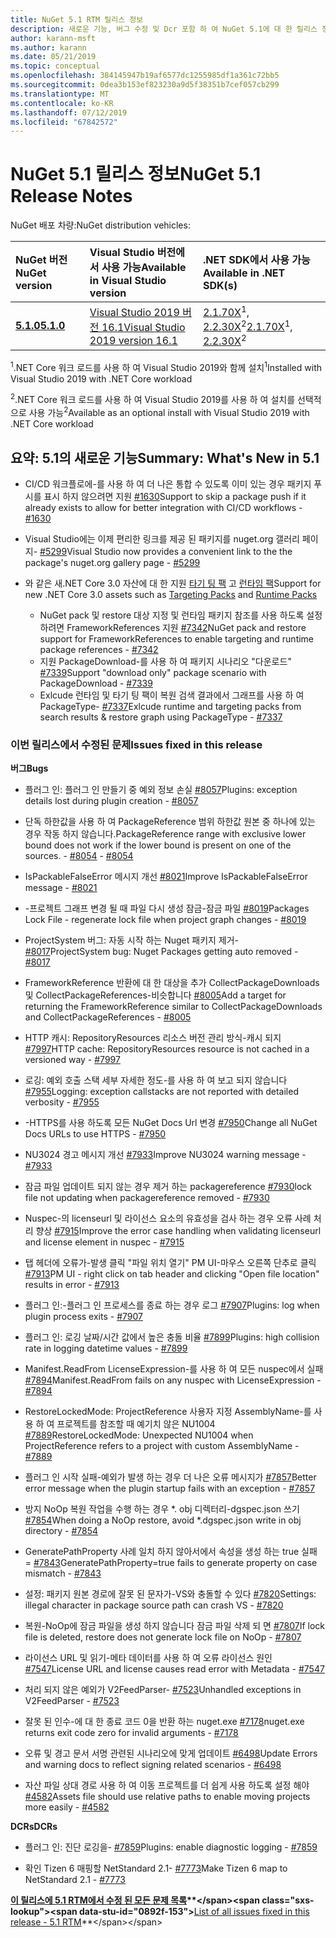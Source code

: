 ```yaml
---
title: NuGet 5.1 RTM 릴리스 정보
description: 새로운 기능, 버그 수정 및 Dcr 포함 하 여 NuGet 5.1에 대 한 릴리스 정보입니다.
author: karann-msft
ms.author: karann
ms.date: 05/21/2019
ms.topic: conceptual
ms.openlocfilehash: 384145947b19af6577dc1255985df1a361c72bb5
ms.sourcegitcommit: 0dea3b153ef823230a9d5f38351b7cef057cb299
ms.translationtype: MT
ms.contentlocale: ko-KR
ms.lasthandoff: 07/12/2019
ms.locfileid: "67842572"
---
```

# <a name="nuget-51-release-notes"></a><span data-ttu-id="0892f-103">NuGet 5.1 릴리스 정보</span><span class="sxs-lookup"><span data-stu-id="0892f-103">NuGet 5.1 Release Notes</span></span>

<span data-ttu-id="0892f-104">NuGet 배포 차량:</span><span class="sxs-lookup"><span data-stu-id="0892f-104">NuGet distribution vehicles:</span></span>

| <span data-ttu-id="0892f-105">NuGet 버전</span><span class="sxs-lookup"><span data-stu-id="0892f-105">NuGet version</span></span> | <span data-ttu-id="0892f-106">Visual Studio 버전에서 사용 가능</span><span class="sxs-lookup"><span data-stu-id="0892f-106">Available in Visual Studio version</span></span>| <span data-ttu-id="0892f-107">.NET SDK에서 사용 가능</span><span class="sxs-lookup"><span data-stu-id="0892f-107">Available in .NET SDK(s)</span></span>|
|:---|:---|:---|
| [<span data-ttu-id="0892f-108">**5.1.0**</span><span class="sxs-lookup"><span data-stu-id="0892f-108">**5.1.0**</span></span>](https://nuget.org/downloads) | [<span data-ttu-id="0892f-109">Visual Studio 2019 버전 16.1</span><span class="sxs-lookup"><span data-stu-id="0892f-109">Visual Studio 2019 version 16.1</span></span>](https://visualstudio.microsoft.com/downloads/) | <span data-ttu-id="0892f-110">[2.1.70X](https://dotnet.microsoft.com/download/dotnet-core/2.1)<sup>1</sup>, [2.2.30X](https://dotnet.microsoft.com/download/dotnet-core/2.2)<sup>2</sup></span><span class="sxs-lookup"><span data-stu-id="0892f-110">[2.1.70X](https://dotnet.microsoft.com/download/dotnet-core/2.1)<sup>1</sup>, [2.2.30X](https://dotnet.microsoft.com/download/dotnet-core/2.2)<sup>2</sup></span></span> |

<span data-ttu-id="0892f-111"><sup>1</sup>.NET Core 워크 로드를 사용 하 여 Visual Studio 2019와 함께 설치</span><span class="sxs-lookup"><span data-stu-id="0892f-111"><sup>1</sup>Installed with Visual Studio 2019 with .NET Core workload</span></span> 

<span data-ttu-id="0892f-112"><sup>2</sup>.NET Core 워크 로드를 사용 하 여 Visual Studio 2019를 사용 하 여 설치를 선택적으로 사용 가능</span><span class="sxs-lookup"><span data-stu-id="0892f-112"><sup>2</sup>Available as an optional install with Visual Studio 2019 with .NET Core workload</span></span>

## <a name="summary-whats-new-in-51"></a><span data-ttu-id="0892f-113">요약: 5.1의 새로운 기능</span><span class="sxs-lookup"><span data-stu-id="0892f-113">Summary: What's New in 5.1</span></span>

* <span data-ttu-id="0892f-114">CI/CD 워크플로에-를 사용 하 여 더 나은 통합 수 있도록 이미 있는 경우 패키지 푸시를 표시 하지 않으려면 지원 [#1630](https://github.com/NuGet/Home/issues/1630#issuecomment-483461100)</span><span class="sxs-lookup"><span data-stu-id="0892f-114">Support to skip a package push if it already exists to allow for better integration with CI/CD workflows - [#1630](https://github.com/NuGet/Home/issues/1630#issuecomment-483461100)</span></span>

* <span data-ttu-id="0892f-115">Visual Studio에는 이제 편리한 링크를 제공 된 패키지를 nuget.org 갤러리 페이지- [#5299](https://github.com/NuGet/Home/issues/5299#issuecomment-494458510)</span><span class="sxs-lookup"><span data-stu-id="0892f-115">Visual Studio now provides a convenient link to the the package's nuget.org gallery page - [#5299](https://github.com/NuGet/Home/issues/5299#issuecomment-494458510)</span></span>

* <span data-ttu-id="0892f-116">와 같은 새.NET Core 3.0 자산에 대 한 지원 [타기 팅 팩](https://github.com/dotnet/cli/issues/10006) 고 [런타임 팩](https://github.com/dotnet/cli/issues/10007)</span><span class="sxs-lookup"><span data-stu-id="0892f-116">Support for new .NET Core 3.0 assets such as [Targeting Packs](https://github.com/dotnet/cli/issues/10006) and [Runtime Packs](https://github.com/dotnet/cli/issues/10007)</span></span>
  * <span data-ttu-id="0892f-117">NuGet pack 및 restore 대상 지정 및 런타임 패키지 참조를 사용 하도록 설정 하려면 FrameworkReferences 지원 [#7342](https://github.com/NuGet/Home/issues/7342)</span><span class="sxs-lookup"><span data-stu-id="0892f-117">NuGet pack and restore support for FrameworkReferences to enable targeting and runtime package references - [#7342](https://github.com/NuGet/Home/issues/7342)</span></span>
  * <span data-ttu-id="0892f-118">지원 PackageDownload-를 사용 하 여 패키지 시나리오 "다운로드" [#7339](https://github.com/NuGet/Home/issues/7339)</span><span class="sxs-lookup"><span data-stu-id="0892f-118">Support "download only" package scenario with PackageDownload - [#7339](https://github.com/NuGet/Home/issues/7339)</span></span>
  * <span data-ttu-id="0892f-119">Exlcude 런타임 및 타기 팅 팩이 복원 검색 결과에서 그래프를 사용 하 여 PackageType- [#7337](https://github.com/NuGet/Home/issues/7337)</span><span class="sxs-lookup"><span data-stu-id="0892f-119">Exlcude runtime and targeting packs from search results & restore graph using PackageType - [#7337](https://github.com/NuGet/Home/issues/7337)</span></span>

### <a name="issues-fixed-in-this-release"></a><span data-ttu-id="0892f-120">이번 릴리스에서 수정된 문제</span><span class="sxs-lookup"><span data-stu-id="0892f-120">Issues fixed in this release</span></span>

<span data-ttu-id="0892f-121">**버그**</span><span class="sxs-lookup"><span data-stu-id="0892f-121">**Bugs**</span></span>

* <span data-ttu-id="0892f-122">플러그 인: 플러그 인 만들기 중 예외 정보 손실 [#8057](https://github.com/NuGet/Home/issues/8057)</span><span class="sxs-lookup"><span data-stu-id="0892f-122">Plugins:  exception details lost during plugin creation - [#8057](https://github.com/NuGet/Home/issues/8057)</span></span>

* <span data-ttu-id="0892f-123">단독 하한값을 사용 하 여 PackageReference 범위 하한값 원본 중 하나에 있는 경우 작동 하지 않습니다.</span><span class="sxs-lookup"><span data-stu-id="0892f-123">PackageReference range with exclusive lower bound does not work if the lower bound is present on one of the sources.</span></span><span data-ttu-id="0892f-124"> - [#8054](https://github.com/NuGet/Home/issues/8054)</span><span class="sxs-lookup"><span data-stu-id="0892f-124"> - [#8054](https://github.com/NuGet/Home/issues/8054)</span></span>

* <span data-ttu-id="0892f-125">IsPackableFalseError 메시지 개선 [#8021](https://github.com/NuGet/Home/issues/8021)</span><span class="sxs-lookup"><span data-stu-id="0892f-125">Improve IsPackableFalseError message - [#8021](https://github.com/NuGet/Home/issues/8021)</span></span>

* <span data-ttu-id="0892f-126">-프로젝트 그래프 변경 될 때 파일 다시 생성 잠금-잠금 파일 [#8019](https://github.com/NuGet/Home/issues/8019)</span><span class="sxs-lookup"><span data-stu-id="0892f-126">Packages Lock File - regenerate lock file when project graph changes - [#8019](https://github.com/NuGet/Home/issues/8019)</span></span>

* <span data-ttu-id="0892f-127">ProjectSystem 버그: 자동 시작 하는 Nuget 패키지 제거- [#8017](https://github.com/NuGet/Home/issues/8017)</span><span class="sxs-lookup"><span data-stu-id="0892f-127">ProjectSystem bug: Nuget Packages getting auto removed - [#8017](https://github.com/NuGet/Home/issues/8017)</span></span>

* <span data-ttu-id="0892f-128">FrameworkReference 반환에 대 한 대상을 추가 CollectPackageDownloads 및 CollectPackageReferences-비슷합니다 [#8005](https://github.com/NuGet/Home/issues/8005)</span><span class="sxs-lookup"><span data-stu-id="0892f-128">Add a target for returning the FrameworkReference similar to CollectPackageDownloads and CollectPackageReferences - [#8005](https://github.com/NuGet/Home/issues/8005)</span></span>

* <span data-ttu-id="0892f-129">HTTP 캐시:  RepositoryResources 리소스 버전 관리 방식-캐시 되지 [#7997](https://github.com/NuGet/Home/issues/7997)</span><span class="sxs-lookup"><span data-stu-id="0892f-129">HTTP cache:  RepositoryResources resource is not cached in a versioned way - [#7997](https://github.com/NuGet/Home/issues/7997)</span></span>

* <span data-ttu-id="0892f-130">로깅: 예외 호출 스택 세부 자세한 정도-를 사용 하 여 보고 되지 않습니다 [#7955](https://github.com/NuGet/Home/issues/7955)</span><span class="sxs-lookup"><span data-stu-id="0892f-130">Logging:  exception callstacks are not reported with detailed verbosity - [#7955](https://github.com/NuGet/Home/issues/7955)</span></span>

* <span data-ttu-id="0892f-131">-HTTPS를 사용 하도록 모든 NuGet Docs Url 변경 [#7950](https://github.com/NuGet/Home/issues/7950)</span><span class="sxs-lookup"><span data-stu-id="0892f-131">Change all NuGet Docs URLs to use HTTPS - [#7950](https://github.com/NuGet/Home/issues/7950)</span></span>

* <span data-ttu-id="0892f-132">NU3024 경고 메시지 개선 [#7933](https://github.com/NuGet/Home/issues/7933)</span><span class="sxs-lookup"><span data-stu-id="0892f-132">Improve NU3024 warning message - [#7933](https://github.com/NuGet/Home/issues/7933)</span></span>

* <span data-ttu-id="0892f-133">잠금 파일 업데이트 되지 않는 경우 제거 하는 packagereference [#7930](https://github.com/NuGet/Home/issues/7930)</span><span class="sxs-lookup"><span data-stu-id="0892f-133">lock file not updating when packagereference removed - [#7930](https://github.com/NuGet/Home/issues/7930)</span></span>

* <span data-ttu-id="0892f-134">Nuspec-의 licenseurl 및 라이선스 요소의 유효성을 검사 하는 경우 오류 사례 처리 향상 [#7915](https://github.com/NuGet/Home/issues/7915)</span><span class="sxs-lookup"><span data-stu-id="0892f-134">Improve the error case handling when validating licenseurl and license element in nuspec - [#7915](https://github.com/NuGet/Home/issues/7915)</span></span>

* <span data-ttu-id="0892f-135">탭 헤더에 오류가-발생 클릭 "파일 위치 열기" PM UI-마우스 오른쪽 단추로 클릭 [#7913](https://github.com/NuGet/Home/issues/7913)</span><span class="sxs-lookup"><span data-stu-id="0892f-135">PM UI - right click on tab header and clicking "Open file location" results in error - [#7913](https://github.com/NuGet/Home/issues/7913)</span></span>

* <span data-ttu-id="0892f-136">플러그 인:-플러그 인 프로세스를 종료 하는 경우 로그 [#7907](https://github.com/NuGet/Home/issues/7907)</span><span class="sxs-lookup"><span data-stu-id="0892f-136">Plugins:  log when plugin process exits - [#7907](https://github.com/NuGet/Home/issues/7907)</span></span>

* <span data-ttu-id="0892f-137">플러그 인: 로깅 날짜/시간 값에서 높은 충돌 비율 [#7899](https://github.com/NuGet/Home/issues/7899)</span><span class="sxs-lookup"><span data-stu-id="0892f-137">Plugins:  high collision rate in logging datetime values - [#7899](https://github.com/NuGet/Home/issues/7899)</span></span>

* <span data-ttu-id="0892f-138">Manifest.ReadFrom LicenseExpression-를 사용 하 여 모든 nuspec에서 실패 [#7894](https://github.com/NuGet/Home/issues/7894)</span><span class="sxs-lookup"><span data-stu-id="0892f-138">Manifest.ReadFrom fails on any nuspec with LicenseExpression - [#7894](https://github.com/NuGet/Home/issues/7894)</span></span>

* <span data-ttu-id="0892f-139">RestoreLockedMode: ProjectReference 사용자 지정 AssemblyName-를 사용 하 여 프로젝트를 참조할 때 예기치 않은 NU1004 [#7889](https://github.com/NuGet/Home/issues/7889)</span><span class="sxs-lookup"><span data-stu-id="0892f-139">RestoreLockedMode: Unexpected NU1004 when ProjectReference refers to a project with custom AssemblyName - [#7889](https://github.com/NuGet/Home/issues/7889)</span></span>

* <span data-ttu-id="0892f-140">플러그 인 시작 실패-예외가 발생 하는 경우 더 나은 오류 메시지가 [#7857](https://github.com/NuGet/Home/issues/7857)</span><span class="sxs-lookup"><span data-stu-id="0892f-140">Better error message when the plugin startup fails with an exception - [#7857](https://github.com/NuGet/Home/issues/7857)</span></span>

* <span data-ttu-id="0892f-141">방지 NoOp 복원 작업을 수행 하는 경우 \*. obj 디렉터리-dgspec.json 쓰기 [#7854](https://github.com/NuGet/Home/issues/7854)</span><span class="sxs-lookup"><span data-stu-id="0892f-141">When doing a NoOp restore, avoid \*.dgspec.json write in obj directory - [#7854](https://github.com/NuGet/Home/issues/7854)</span></span>

* <span data-ttu-id="0892f-142">GeneratePathProperty 사례 일치 하지 않아서에서 속성을 생성 하는 true 실패 = [#7843](https://github.com/NuGet/Home/issues/7843)</span><span class="sxs-lookup"><span data-stu-id="0892f-142">GeneratePathProperty=true fails to generate property on case mismatch - [#7843](https://github.com/NuGet/Home/issues/7843)</span></span>

* <span data-ttu-id="0892f-143">설정: 패키지 원본 경로에 잘못 된 문자가-VS와 충돌할 수 있다 [#7820](https://github.com/NuGet/Home/issues/7820)</span><span class="sxs-lookup"><span data-stu-id="0892f-143">Settings:  illegal character in package source path can crash VS - [#7820](https://github.com/NuGet/Home/issues/7820)</span></span>

* <span data-ttu-id="0892f-144">복원-NoOp에 잠금 파일을 생성 하지 않습니다 잠금 파일 삭제 되 면 [#7807](https://github.com/NuGet/Home/issues/7807)</span><span class="sxs-lookup"><span data-stu-id="0892f-144">If lock file is deleted, restore does not generate lock file on NoOp  - [#7807](https://github.com/NuGet/Home/issues/7807)</span></span>

* <span data-ttu-id="0892f-145">라이선스 URL 및 읽기-메타 데이터를 사용 하 여 오류 라이선스 원인 [#7547](https://github.com/NuGet/Home/issues/7547)</span><span class="sxs-lookup"><span data-stu-id="0892f-145">License URL and license causes read error with Metadata - [#7547](https://github.com/NuGet/Home/issues/7547)</span></span>

* <span data-ttu-id="0892f-146">처리 되지 않은 예외가 V2FeedParser- [#7523](https://github.com/NuGet/Home/issues/7523)</span><span class="sxs-lookup"><span data-stu-id="0892f-146">Unhandled exceptions in V2FeedParser - [#7523](https://github.com/NuGet/Home/issues/7523)</span></span>

* <span data-ttu-id="0892f-147">잘못 된 인수-에 대 한 종료 코드 0을 반환 하는 nuget.exe [#7178](https://github.com/NuGet/Home/issues/7178)</span><span class="sxs-lookup"><span data-stu-id="0892f-147">nuget.exe returns exit code zero for invalid arguments - [#7178](https://github.com/NuGet/Home/issues/7178)</span></span>

* <span data-ttu-id="0892f-148">오류 및 경고 문서 서명 관련된 시나리오에 맞게 업데이트 [#6498](https://github.com/NuGet/Home/issues/6498)</span><span class="sxs-lookup"><span data-stu-id="0892f-148">Update Errors and warning docs to reflect signing related scenarios - [#6498](https://github.com/NuGet/Home/issues/6498)</span></span>

* <span data-ttu-id="0892f-149">자산 파일 상대 경로 사용 하 여 이동 프로젝트를 더 쉽게 사용 하도록 설정 해야 [#4582](https://github.com/NuGet/Home/issues/4582)</span><span class="sxs-lookup"><span data-stu-id="0892f-149">Assets file should use relative paths to enable moving projects more easily - [#4582](https://github.com/NuGet/Home/issues/4582)</span></span>

<span data-ttu-id="0892f-150">**DCRs**</span><span class="sxs-lookup"><span data-stu-id="0892f-150">**DCRs**</span></span>

* <span data-ttu-id="0892f-151">플러그 인: 진단 로깅을- [#7859](https://github.com/NuGet/Home/issues/7859)</span><span class="sxs-lookup"><span data-stu-id="0892f-151">Plugins:  enable diagnostic logging - [#7859](https://github.com/NuGet/Home/issues/7859)</span></span>

* <span data-ttu-id="0892f-152">확인 Tizen 6 매핑할 NetStandard 2.1- [#7773](https://github.com/NuGet/Home/issues/7773)</span><span class="sxs-lookup"><span data-stu-id="0892f-152">Make Tizen 6 map to NetStandard 2.1 - [#7773](https://github.com/NuGet/Home/issues/7773)</span></span>

<span data-ttu-id="0892f-153">**[이 릴리스에 5.1 RTM에서 수정 된 모든 문제 목록](https://github.com/nuget/home/issues?q=is%3Aissue+is%3Aclosed+milestone%3A%225.1")**</span><span class="sxs-lookup"><span data-stu-id="0892f-153">**[List of all issues fixed in this release - 5.1 RTM](https://github.com/nuget/home/issues?q=is%3Aissue+is%3Aclosed+milestone%3A%225.1")**</span></span>

